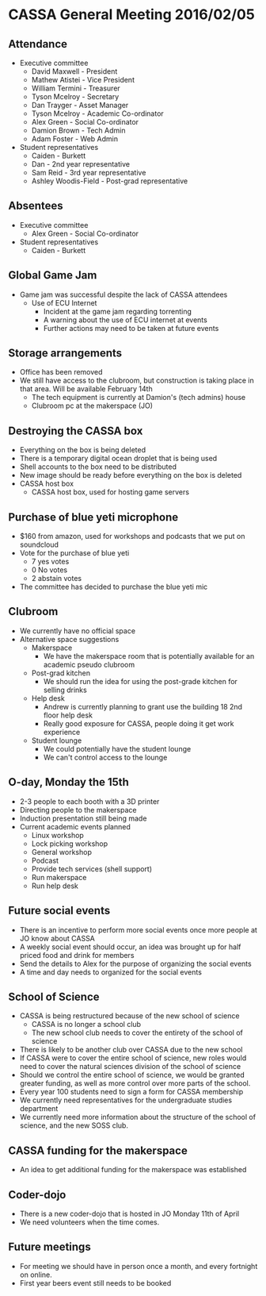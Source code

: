 CASSA General Meeting 2016/02/05
================================
Attendance 
----------
* Executive committee 
    + David Maxwell - President
    + Mathew Atistei - Vice President
    + William Termini - Treasurer
    + Tyson Mcelroy - Secretary
    + Dan Trayger - Asset Manager
    + Tyson Mcelroy - Academic Co-ordinator
    + Alex Green - Social Co-ordinator
    + Damion Brown - Tech Admin
    + Adam Foster - Web Admin
* Student representatives 
    + Caiden - Burkett 
    + Dan - 2nd year representative
    + Sam Reid - 3rd year representative
    + Ashley Woodis-Field - Post-grad representative

Absentees
---------
* Executive committee 
	+ Alex Green - Social Co-ordinator
* Student representatives 
    + Caiden - Burkett 

Global Game Jam
---------------
* Game jam was successful despite the lack of CASSA attendees 
	+ Use of ECU Internet
		- Incident at the game jam regarding torrenting
		- A warning about the use of ECU internet at events 
		- Further actions may need to be taken at future events 

Storage arrangements
--------------------
* Office has been removed 
* We still have access to the clubroom, but construction is taking place in that area. Will be available February 14th
	+ The tech equipment is currently at Damion's (tech admins) house 
	+ Clubroom pc at the makerspace (JO)

Destroying the CASSA box
------------------------
* Everything on the box is being deleted
* There is a temporary digital ocean droplet that is being used
* Shell accounts to the box need to be distributed 
* New image should be ready before everything on the box is deleted 
* CASSA host box
	+ CASSA host box, used for hosting game servers 
	
Purchase of blue yeti microphone 
--------------------------------
* $160 from amazon, used for workshops and podcasts that we put on soundcloud
* Vote for the purchase of blue yeti 
	+ 7 yes votes 
	+ 0 No votes 
	+ 2 abstain votes
* The committee has decided to purchase the blue yeti mic 

Clubroom
--------
* We currently have no official space 
* Alternative space suggestions 
	+ Makerspace
		- We have the makerspace room that is potentially available for an academic pseudo clubroom
	+ Post-grad kitchen 
		- We should run the idea for using the post-grade kitchen for selling drinks 
	+ Help desk
		- Andrew is currently planning to grant use the building 18 2nd floor help desk 
		- Really good exposure for CASSA, people doing it get work experience 
	+ Student lounge
		- We could potentially have the student lounge 
		- We can't control access to the lounge 

O-day, Monday the 15th
---------------------- 
* 2-3 people to each booth with a 3D printer 
* Directing people to the makerspace
* Induction presentation still being made 
* Current academic events planned
	+ Linux workshop 
	+ Lock picking workshop 
	+ General workshop 
	+ Podcast 
	+ Provide tech services (shell support) 
	+ Run makerspace 
	+ Run help desk

Future social events 
--------------------
* There is an incentive to perform more social events once more people at JO know about CASSA
* A weekly social event should occur, an idea was brought up for half priced food and drink for 
members
* Send the details to Alex for the purpose of organizing the social events
* A time and day needs to organized for the social events 

School of Science
-----------------
* CASSA is being restructured because of the new school of science
	+ CASSA is no longer a school club 
	+ The new school club needs to cover the entirety of the school of science 
* There is likely to be another club over CASSA due to the new school 
* If CASSA were to cover the entire school of science, new roles would need to cover the natural sciences division of the school of science 
* Should we control the entire school of science, we would be granted greater funding, as well as more control over more parts of the school. 
* Every year 100 students need to sign a form for CASSA membership 
* We currently need representatives for the undergraduate studies department 
* We currently need more information about the structure of the school of science, and the new SOSS club. 

CASSA funding for the makerspace
--------------------------------
* An idea to get additional funding for the makerspace was established 

Coder-dojo
----------
* There is a new coder-dojo that is hosted in JO Monday 11th of April
* We need volunteers when the time comes. 

Future meetings
---------------
* For meeting we should have in person once a month, and every fortnight on online. 
* First year beers event still needs to be booked
